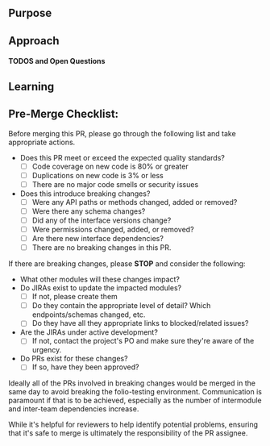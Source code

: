 <!--
   If you have a relevant JIRA issue number, please put it in the issue title.
   Example: MODQM-3 - Implement GET records-editor/marc-records/{id} endpoint

   TL;DR
     - https://www.youtube.com/watch?v=5aHmO_S8FQ4
     - http://www.olitreadwell.com/2016/05/22/how-to-write-great-pull-requests/
     - https://www.atlassian.com/blog/git/written-unwritten-guide-pull-requests
 -->

 ## Purpose
 <!--
   Why are you making this change? There is nothing more important
   to provide to the reviewer and to future readers than the cause
   that gave rise to this pull request. Be careful to avoid circular
   statements like "the purpose is to update the schema." and
   instead provide an explanation like "there is more data to be provided and stored for Purchase Orders
   which is currently missing in the schema"

   The purpose may seem self-evident to you now, but the standard to
   hold yourself to should be "can a developer parachuting into this
   project reconstruct the necessary context merely by reading this
   section."

   If you have a relevant JIRA issue, add a link directly to the issue URL here.
   Example: https://issues.folio.org/browse/MODQM-3
  -->

 ## Approach
 <!--
  How does this change fulfill the purpose? It's best to talk
  high-level strategy and avoid code-splaining the commit history.

  The goal is not only to explain what you did, but help other
  developers *work* with your solution in the future.
 -->

 #### TODOS and Open Questions
 <!-- OPTIONAL
 - [ ] Use GitHub checklists. When solved, check the box and explain the answer.
 -->

 ## Learning
 <!-- OPTIONAL
   Help out not only your reviewer, but also your fellow developer!
   Sometimes there are key pieces of information that you used to come up
   with your solution. Don't let all that hard work go to waste! A
   pull request is a *perfect opportunity to share the learning that
   you did. Add links to blog posts, patterns, libraries or addons used
   to solve this problem.
 -->

 ## Pre-Merge Checklist:
 Before merging this PR, please go through the following list and take appropriate actions.

 - Does this PR meet or exceed the expected quality standards?
   - [ ] Code coverage on new code is 80% or greater
   - [ ] Duplications on new code is 3% or less
   - [ ] There are no major code smells or security issues
 - Does this introduce breaking changes?
   - [ ] Were any API paths or methods changed, added or removed?
   - [ ] Were there any schema changes?
   - [ ] Did any of the interface versions change?
   - [ ] Were permissions changed, added, or removed?
   - [ ] Are there new interface dependencies?
   - [ ] There are no breaking changes in this PR.

 If there are breaking changes, please **STOP** and consider the following:

 - What other modules will these changes impact?
 - Do JIRAs exist to update the impacted modules?
   - [ ] If not, please create them
   - [ ] Do they contain the appropriate level of detail?  Which endpoints/schemas changed, etc.
   - [ ] Do they have all they appropriate links to blocked/related issues?
 - Are the JIRAs under active development?
   - [ ] If not, contact the project's PO and make sure they're aware of the urgency.
 - Do PRs exist for these changes?
   - [ ] If so, have they been approved?

 Ideally all of the PRs involved in breaking changes would be merged in the same day to avoid breaking the folio-testing environment.  Communication is paramount if that is to be achieved, especially as the number of intermodule and inter-team dependencies increase.

 While it's helpful for reviewers to help identify potential problems, ensuring that it's safe to merge is ultimately the responsibility of the PR assignee.

